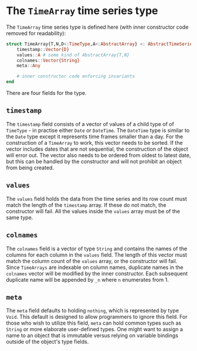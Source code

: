 # The `TimeArray` time series type

The `TimeArray` time series type is defined here
(with inner constructor code removed for readability):

```julia
struct TimeArray{T,N,D<:TimeType,A<:AbstractArray} <: AbstractTimeSeries
    timestamp::Vector{D}
    values::A # some kind of AbstractArray{T,N}
    colnames::Vector{String}
    meta::Any

    # inner constructor code enforcing invariants
end
```

There are four fields for the type.

## `timestamp`

The `timestamp` field consists of a vector of values of a child type of
of `TimeType` - in practise either `Date` or `DateTime`. The `DateTime`
type is similar to the `Date` type except it represents time frames
smaller than a day. For the construction of a `TimeArray` to work, this
vector needs to be sorted. If the vector includes dates that are not
sequential, the construction of the object will error out. The vector
also needs to be ordered from oldest to latest date, but this can be
handled by the constructor and will not prohibit an object from being
created.

## `values`

The `values` field holds the data from the time series and its row count
must match the length of the `timestamp` array. If these do not match,
the constructor will fail. All the values inside the `values` array must
be of the same type.

## `colnames`

The `colnames` field is a vector of type `String` and contains the
names of the columns for each column in the `values` field. The length
of this vector must match the column count of the `values` array, or the
constructor will fail. Since `TimeArrays` are indexable on column names,
duplicate names in the `colnames` vector will be modified by the inner
constructor. Each subsequent duplicate name will be appended by `_n`
where `n` enumerates from 1.

## `meta`

The `meta` field defaults to holding `nothing`, which is represented by
type `Void`. This default is designed to allow programmers to ignore
this field. For those who wish to utilize this field, `meta` can hold
common types such as `String` or more elaborate user-defined types. One
might want to assign a name to an object that is immutable versus
relying on variable bindings outside of the object's type fields.

